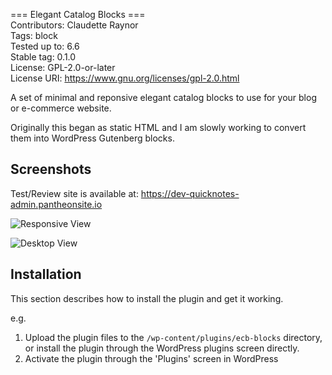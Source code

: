 === Elegant Catalog Blocks === \
Contributors:      Claudette Raynor \
Tags:              block \
Tested up to:      6.6 \
Stable tag:        0.1.0 \
License:           GPL-2.0-or-later \
License URI:       https://www.gnu.org/licenses/gpl-2.0.html 

A set of minimal and reponsive elegant catalog blocks to use for your blog or e-commerce website.

Originally this began as static HTML and I am slowly working to convert them into WordPress Gutenberg blocks.

## Screenshots 
Test/Review site is available at: https://dev-quicknotes-admin.pantheonsite.io

![Responsive View](https://github.com/user-attachments/assets/ff3f2861-7ad8-498f-9367-6d010bb209b2)

![Desktop View](https://github.com/user-attachments/assets/e2e3c513-8cef-4ced-84c8-9ba47f29b1aa)


## Installation ##

This section describes how to install the plugin and get it working.

e.g.

1. Upload the plugin files to the `/wp-content/plugins/ecb-blocks` directory, or install the plugin through the WordPress plugins screen directly.
1. Activate the plugin through the 'Plugins' screen in WordPress
